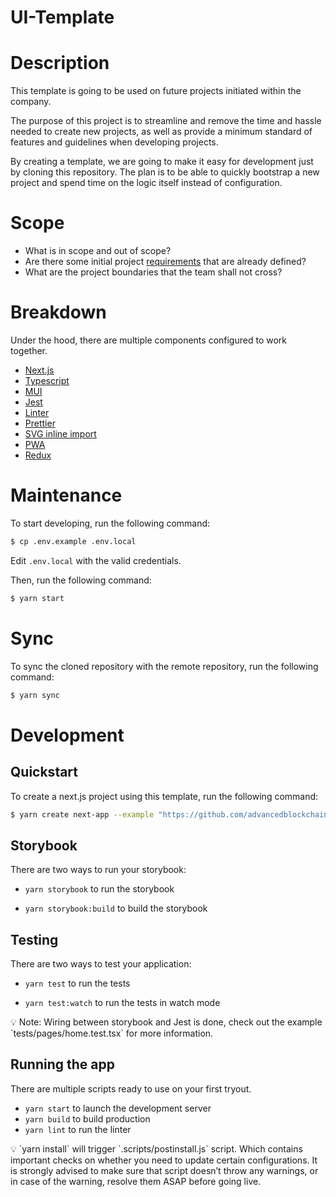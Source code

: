 # UI-Template

# Description

This template is going to be used on future projects initiated within the company. 

The purpose of this project is to streamline and remove the time and hassle needed to create new projects, as well as provide a minimum standard of features and guidelines when developing projects. 

By creating a template, we are going to make it easy for development just by cloning this repository. The plan is to be able to quickly bootstrap a new project and spend time on the logic itself instead of configuration.

# Scope

- What is in scope and out of scope?
- Are there some initial project [requirements](https://thedigitalprojectmanager.com/requirements-gathering-guide/) that are already defined?
- What are the project boundaries that the team shall not cross?

# Breakdown

Under the hood, there are multiple components configured to work together. 

- [Next.js](https://nextjs.org/)
- [Typescript](https://www.typescriptlang.org/)
- [MUI](https://mui.com/)
- [Jest](https://jestjs.io/)
- [Linter](https://eslint.org/)
- [Prettier](https://prettier.io/)
- [SVG inline import](https://github.com/gregberge/svgr)
- [PWA](https://github.com/shadowwalker/next-pwa)
- [Redux](https://redux.js.org/)

# Maintenance

To start developing, run the following command:

```bash
$ cp .env.example .env.local
```

Edit `.env.local` with the valid credentials.

Then, run the following command:

```bash
$ yarn start
```

# Sync

To sync the cloned repository with the remote repository, run the following command:
```bash
$ yarn sync
```

# Development

## Quickstart

To create a next.js project using this template, run the following command:

```bash
$ yarn create next-app --example "https://github.com/advancedblockchain/ui-template"
```
## Storybook

There are two ways to run your storybook:

- `yarn storybook` to run the storybook

- `yarn storybook:build` to build the storybook

## Testing

There are two ways to test your application:

- `yarn test` to run the tests

- `yarn test:watch` to run the tests in watch mode

<aside>
💡 Note: Wiring between storybook and Jest is done, check out the example `tests/pages/home.test.tsx` for more information.

</aside>

## Running the app

There are multiple scripts ready to use on your first tryout.

- `yarn start` to launch the development server
- `yarn build` to build production
- `yarn lint` to run the linter

<aside>
💡 `yarn install` will trigger `.scripts/postinstall.js` script. Which contains important checks on whether you need to update certain configurations. It is strongly advised to make sure that script doesn’t throw any warnings, or in case of the warning, resolve them ASAP before going live.

</aside>